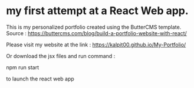 # my first attempt at a React Web app.

This is my personalized portfolio created using the ButterCMS template. Source : https://buttercms.com/blog/build-a-portfolio-website-with-react/

Please visit my website at the link : https://kalpit00.github.io/My-Portfolio/

Or download the jsx files and run command :

npm run start

to launch the react web app

